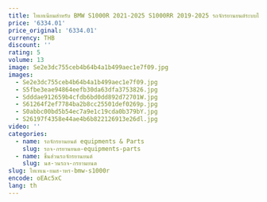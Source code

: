 ```yaml
---
title: ไทเทเนียมสําหรับ BMW S1000R 2021-2025 S1000RR 2019-2025 รถจักรยานยนต์ระบบไอเสีย Manifold HEADER เชื่อมต่อ Original ท่อไอเสีย
price: '6334.01'
price_original: '6334.01'
currency: THB
discount: ''
rating: 5
volume: 13
image: Se2e3dc755ceb4b64b4a1b499aec1e7f09.jpg
images:
  - Se2e3dc755ceb4b64b4a1b499aec1e7f09.jpg
  - S5fbe3eae94864eefb30da63dfa3753826.jpg
  - Sdddae912659b4cfdb6bd0dd892d72701W.jpg
  - S61264f2ef7784ba2b8cc25501def0269p.jpg
  - S0abbc00bd5b54ec7a9e1c19cda0b379bY.jpg
  - S26197f4358e44ae4b6b822126913e26dl.jpg
video: ''
categories:
  - name: รถจักรยานยนต์ equipments & Parts
    slug: รถจ-กรยานยนต-equipments-parts
  - name: ชิ้นส่วนรถจักรยานยนต์
    slug: นส-วนรถจ-กรยานยนต
slug: ไทเทเน-ยมส-าหร-bmw-s1000r
encode: oEAc5xC
lang: th
---
```

  